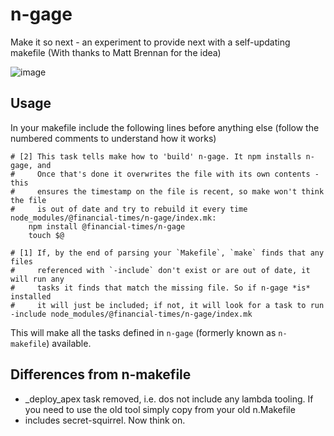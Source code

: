 # n-gage
Make it so next - an experiment to provide next with a self-updating makefile (With thanks to Matt Brennan for the idea)

![image](https://media.giphy.com/media/LTPvh458Wx0BO/giphy.gif)

## Usage

In your makefile include the following lines before anything else (follow the numbered comments to understand how it works)

```make
# [2] This task tells make how to 'build' n-gage. It npm installs n-gage, and
#     Once that's done it overwrites the file with its own contents - this
#     ensures the timestamp on the file is recent, so make won't think the file
#     is out of date and try to rebuild it every time
node_modules/@financial-times/n-gage/index.mk:
	npm install @financial-times/n-gage
	touch $@

# [1] If, by the end of parsing your `Makefile`, `make` finds that any files
#     referenced with `-include` don't exist or are out of date, it will run any
#     tasks it finds that match the missing file. So if n-gage *is* installed
#     it will just be included; if not, it will look for a task to run
-include node_modules/@financial-times/n-gage/index.mk
```

This will make all the tasks defined in `n-gage` (formerly known as `n-makefile`) available. 

## Differences from n-makefile
- _deploy_apex task removed, i.e. dos not include any lambda tooling. If you need to use the old tool simply copy from your old n.Makefile
- includes secret-squirrel. Now think on.
